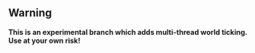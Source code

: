 ## Warning

**This is an experimental branch which adds multi-thread world ticking. Use at your own risk!**
